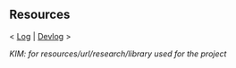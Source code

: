 ## Resources

< [Log](./_Log.md) | [Devlog](./Devlog.md) >

_KIM: for resources/url/research/library used for the project_
